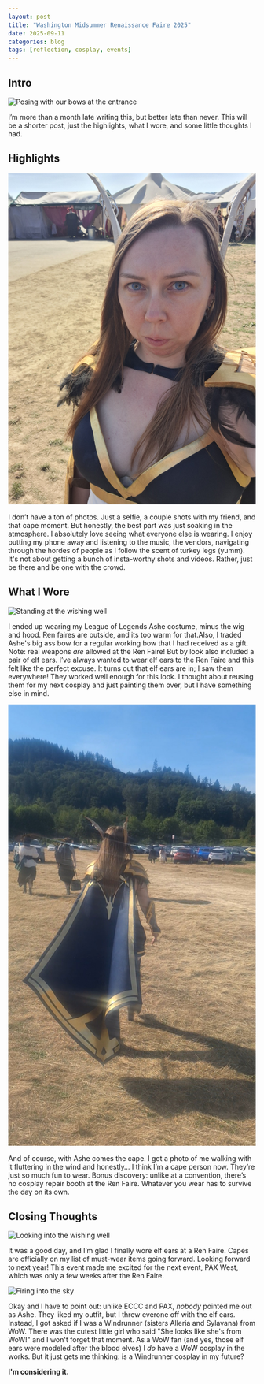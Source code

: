 ```yaml
---
layout: post
title: "Washington Midsummer Renaissance Faire 2025"
date: 2025-09-11
categories: blog
tags: [reflection, cosplay, events]
---
```



## Intro

![Posing with our bows at the entrance](/assets/images/ren-08-25/20250809_163449.jpg)

I’m more than a month late writing this, but better late than never. This will be a shorter post, just the highlights, what I wore, and some little thoughts I had.

## Highlights

![Taking a selfie](/assets/images/ren-08-25/20250809_162529.jpg)

I don’t have a ton of photos. Just a selfie, a couple shots with my friend, and that cape moment. But honestly, the best part was just soaking in the atmosphere. I absolutely love seeing what everyone else is wearing. I enjoy putting my phone away and listening to the music, the vendors, navigating through the hordes of people as I follow the scent of turkey legs (yumm). It's not about getting a bunch of insta-worthy shots and videos. Rather, just be there and be one with the crowd.

## What I Wore

![Standing at the wishing well](/assets/images/ren-08-25/20250809_162902.jpg)

I ended up wearing my League of Legends Ashe costume, minus the wig and hood. Ren faires are outside, and its too warm for that.Also, I traded Ashe's big ass bow for a regular working bow that I had received as a gift. Note: real weapons *are* allowed at the Ren Faire! But by look also included a pair of elf ears. I’ve always wanted to wear elf ears to the Ren Faire and this felt like the perfect excuse. It turns out that elf ears are in; I saw them everywhere! They worked well enough for this look. I thought about reusing them for my next cosplay and just painting them over, but I have something else in mind.

![Walking with cape fluttering behind](/assets/images/ren-08-25/20250809_164547.jpg)

And of course, with Ashe comes the cape. I got a photo of me walking with it fluttering in the wind and honestly… I think I’m a cape person now. They’re just so much fun to wear. Bonus discovery: unlike at a convention, there’s no cosplay repair booth at the Ren Faire. Whatever you wear has to survive the day on its own.

## Closing Thoughts

![Looking into the wishing well](/assets/images/ren-08-25/20250809_163037.jpg)

It was a good day, and I’m glad I finally wore elf ears at a Ren Faire. Capes are officially on my list of must-wear items going forward. Looking forward to next year! This event made me excited for the next event, PAX West, which was only a few weeks after the Ren Faire.

![Firing into the sky](/assets/images/ren-08-25/20250809_163406.jpg)

Okay and I have to point out: unlike ECCC and PAX, *nobody* pointed me out as Ashe. They liked my outfit, but I threw everone off with the elf ears. Instead, I got asked if I was a Windrunner (sisters Alleria and Sylavana) from WoW. There was the cutest little girl who said "She looks like she's from WoW!" and I won't forget that moment. As a WoW fan (and yes, those elf ears were modeled after the blood elves) I *do* have a WoW cosplay in the works. But it just gets me thinking: is a Windrunner cosplay in my future?

**I'm considering it.**